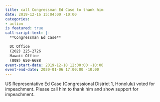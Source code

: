```yaml
---
title: call Congressman Ed Case to thank him
date: 2019-12-16 15:04:00 -10:00
categories:
- action
is featured: true
call-script-text: |-
  **Congressman Ed Case**

  DC Office
  (202) 225-2726
  Hawaii Office
  (808) 650-6688
event-start-date: 2019-12-18 12:00:00 -10:00
event-end-date: 2020-01-06 17:00:00 -10:00
---
```


US Representative Ed Case (Congressional District 1, Honolulu) voted for impeachment.  Please call him to thank him and show support for impeachment.